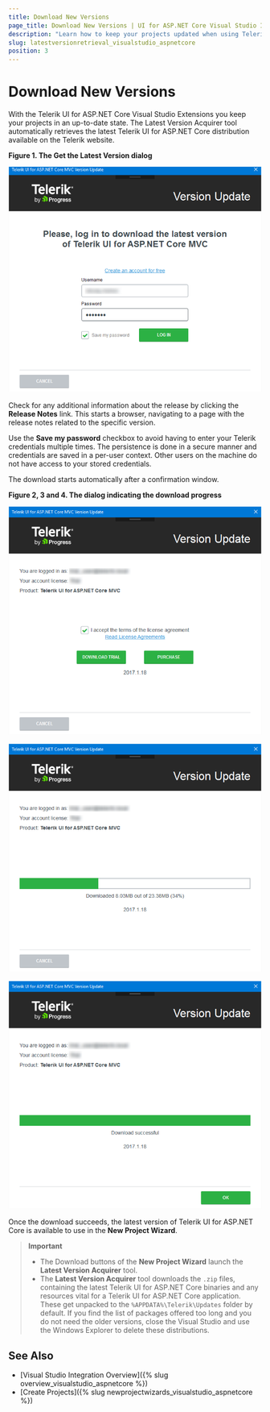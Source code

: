 ```yaml
---
title: Download New Versions
page_title: Download New Versions | UI for ASP.NET Core Visual Studio Integration
description: "Learn how to keep your projects updated when using Telerik UI for ASP.NET Core."
slug: latestversionretrieval_visualstudio_aspnetcore
position: 3
---
```


# Download New Versions

With the Telerik UI for ASP.NET Core Visual Studio Extensions you keep your projects in an up-to-date state. The Latest Version Acquirer tool automatically retrieves the latest Telerik UI for ASP.NET Core distribution available on the Telerik website.

**Figure 1. The Get the Latest Version dialog**

![Get latest version](images/lva1.png)

Check for any additional information about the release by clicking the **Release Notes** link. This starts a browser, navigating to a page with the release notes related to the specific version.

Use the **Save my password** checkbox to avoid having to enter your Telerik credentials multiple times. The persistence is done in a secure manner and credentials are saved in a per-user context. Other users on the machine do not have access to your stored credentials.

The download starts automatically after a confirmation window.

**Figure 2, 3 and 4. The dialog indicating the download progress**

![Get latest version](images/lva2.png)

![Get latest version](images/lva3.png)

![Get latest version](images/lva4.png)

Once the download succeeds, the latest version of Telerik UI for ASP.NET Core is available to use in the **New Project Wizard**.

> **Important**
> * The Download buttons of the **New Project Wizard** launch the **Latest Version Acquirer** tool.
> * The **Latest Version Acquirer** tool downloads the `.zip` files, containing the latest Telerik UI for ASP.NET Core binaries and any resources vital for a Telerik UI for ASP.NET Core application. These get unpacked to the `%APPDATA%\Telerik\Updates` folder by default. If you find the list of packages offered too long and you do not need the older versions, close the Visual Studio and use the Windows Explorer to delete these distributions.

## See Also

* [Visual Studio Integration Overview]({% slug overview_visualstudio_aspnetcore %})
* [Create Projects]({% slug newprojectwizards_visualstudio_aspnetcore %})
